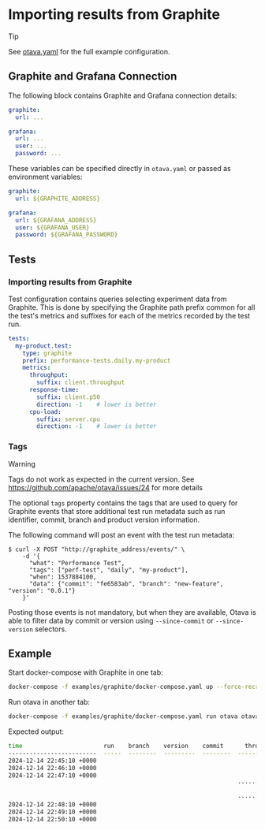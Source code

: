 <!--
 Licensed under the Apache License, Version 2.0 (the "License");
 you may not use this file except in compliance with the License.
 You may obtain a copy of the License at

    http://www.apache.org/licenses/LICENSE-2.0

 Unless required by applicable law or agreed to in writing, software
 distributed under the License is distributed on an "AS IS" BASIS,
 WITHOUT WARRANTIES OR CONDITIONS OF ANY KIND, either express or implied.
 See the License for the specific language governing permissions and
 limitations under the License.
 -->

# Importing results from Graphite

> [!TIP]
> See [otava.yaml](../examples/graphite/otava.yaml) for the full example configuration.

## Graphite and Grafana Connection

The following block contains Graphite and Grafana connection details:

```yaml
graphite:
  url: ...

grafana:
  url: ...
  user: ...
  password: ...
```

These variables can be specified directly in `otava.yaml` or passed as environment variables:

```yaml
graphite:
  url: ${GRAPHITE_ADDRESS}

grafana:
  url: ${GRAFANA_ADDRESS}
  user: ${GRAFANA_USER}
  password: ${GRAFANA_PASSWORD}
```


## Tests

### Importing results from Graphite

Test configuration contains queries selecting experiment data from Graphite. This is done by specifying the Graphite
path prefix common for all the test's metrics and suffixes for each of the metrics recorded by the test run.

```yaml
tests:
  my-product.test:
    type: graphite
    prefix: performance-tests.daily.my-product
    metrics:
      throughput:
        suffix: client.throughput
      response-time:
        suffix: client.p50
        direction: -1    # lower is better
      cpu-load:
        suffix: server.cpu
        direction: -1    # lower is better
```

### Tags

> [!WARNING]
> Tags do not work as expected in the current version. See https://github.com/apache/otava/issues/24 for more details

The optional `tags` property contains the tags that are used to query for Graphite events that store
additional test run metadata such as run identifier, commit, branch and product version information.

The following command will post an event with the test run metadata:
```shell
$ curl -X POST "http://graphite_address/events/" \
    -d '{
      "what": "Performance Test",
      "tags": ["perf-test", "daily", "my-product"],
      "when": 1537884100,
      "data": {"commit": "fe6583ab", "branch": "new-feature", "version": "0.0.1"}
    }'
```

Posting those events is not mandatory, but when they are available, Otava is able to
filter data by commit or version using `--since-commit` or `--since-version` selectors.

## Example

Start docker-compose with Graphite in one tab:

```bash
docker-compose -f examples/graphite/docker-compose.yaml up --force-recreate --always-recreate-deps --renew-anon-volumes --build
````

Run otava in another tab:

```bash
docker-compose -f examples/graphite/docker-compose.yaml run otava otava analyze my-product.test --since=-10m
```

Expected output:

```bash
time                       run    branch    version    commit      throughput    response_time    cpu_usage
-------------------------  -----  --------  ---------  --------  ------------  ---------------  -----------
2024-12-14 22:45:10 +0000                                               61160               87          0.2
2024-12-14 22:46:10 +0000                                               60160               85          0.3
2024-12-14 22:47:10 +0000                                               60960               89          0.1
                                                                 ············                   ···········
                                                                        -5.6%                       +300.0%
                                                                 ············                   ···········
2024-12-14 22:48:10 +0000                                               57123               88          0.8
2024-12-14 22:49:10 +0000                                               57980               87          0.9
2024-12-14 22:50:10 +0000                                               56950               85          0.7
```
